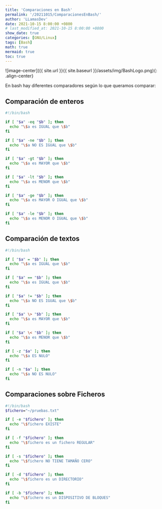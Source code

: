 ```yaml
---
title: 'Comparaciones en Bash'
permalink: '/20211015/ComparacionesEnBash/'
author: 'LLamasDev'
date: 2021-10-15 8:00:00 +0800
# last_modified_at: 2021-10-15 8:00:00 +0800
show_date: true
categories: [GNU/Linux]
tags: [Bash]
math: true
mermaid: true
toc: true
---
```


![image-center]({{ site.url }}{{ site.baseurl }}/assets/img/BashLogo.png){: .align-center}

En bash hay diferentes comparadores según lo que queramos comparar:

## Comparación de enteros

```bash
#!/bin/bash

if [ "$a" -eq "$b" ]; then
  echo "\$a es IGUAL que \$b"
fi

if [ "$a" -ne "$b" ]; then
  echo "\$a NO ES IGUAL que \$b"
fi

if [ "$a" -gt "$b" ]; then
  echo "\$a es MAYOR que \$b"
fi

if [ "$a" -lt "$b" ]; then
  echo "\$a es MENOR que \$b"
fi

if [ "$a" -ge "$b" ]; then
  echo "\$a es MAYOR O IGUAL que \$b"
fi

if [ "$a" -le "$b" ]; then
  echo "\$a es MENOR O IGUAL que \$b"
fi
```

## Comparación de textos

```bash
#!/bin/bash

if [ "$a" = "$b" ]; then
  echo "\$a es IGUAL que \$b"
fi

if [ "$a" == "$b" ]; then
  echo "\$a es IGUAL que \$b"
fi

if [ "$a" != "$b" ]; then
  echo "\$a NO ES IGUAL que \$b"
fi

if [ "$a" \> "$b" ]; then
  echo "\$a es MAYOR que \$b"
fi

if [ "$a" \< "$b" ]; then
  echo "\$a es MENOR que \$b"
fi

if [ -z "$a" ]; then
  echo "\$a ES NULO"
fi

if [ -n "$a" ]; then
  echo "\$a NO ES NULO"
fi
```

## Comparaciones sobre Ficheros

```bash
#!/bin/bash
$fichero="~/pruebas.txt"

if [ -e "$fichero" ]; then
  echo "\$fichero EXISTE"
fi

if [ -f "$fichero" ]; then
  echo "\$fichero es un fichero REGULAR"
fi

if [ -s "$fichero" ]; then
  echo "\$fichero NO TIENE TAMAÑO CERO"
fi

if [ -d "$fichero" ]; then
  echo "\$fichero es un DIRECTORIO"
fi

if [ -b "$fichero" ]; then
  echo "\$fichero es un DISPOSITIVO DE BLOQUES"
fi
```